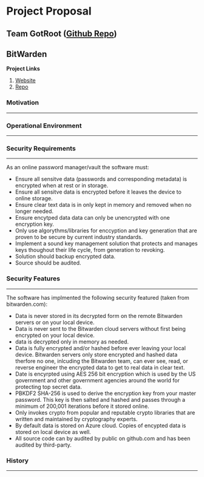 # Project Proposal
## Team GotRoot ([Github Repo](https://github.com/caseyschmitz/CYBR8420-GotRoot))

## BitWarden
**Project Links**
1. [Website](https://help.bitwarden.com/)
2. [Repo](https://github.com/bitwarden)

### Motivation
---

### Operational Environment
---

### Security Requirements
---
As an online password manager/vault the software must:
  * Ensure all sensitve data (passwords and corresponding metadata) is encrypted when at rest or in storage.
  * Ensure all sensitve data is encrypted before it leaves the device to online storage.
  * Ensure clear text data is in only kept in memory and removed when no longer needed.
  * Ensure encytped data data can only be unencrypted with one encryption key.
  * Only use algorythms/libraries for enccyption and key generation that are proven to be secure by current industry standards.
  * Implement a sound key management solution that protects and manages keys thoughout their life cycle, from generation to revoking.
  * Solution should backup encrypted data.
  * Source should be audited.

### Security Features
---
The software has implmented the following security featured (taken from bitwarden.com):
  * Data is never stored in its decrypted form on the remote Bitwarden servers or on your local device.
  * Data is never sent to the Bitwarden cloud servers without first being encrypted on your local device.
  * data is decrypted only in memory as needed. 
  * Data is fully encrypted and/or hashed before ever leaving your local device. Bitwarden servers only store encrypted and hashed data therfore no one, inlcuding the Bitwarden team, can ever see, read, or reverse engineer the encrypted data to get to real data in clear text.
  * Date is encyrpted using AES 256 bit encryption which is used by the US government and other government agencies around the world for protecting top secret data.
  * PBKDF2 SHA-256 is used to derive the encryption key from your master password. This key is then salted and hashed and passes through a minimum of 200,001 iterations before it stored online.
  * Only invokes crypto from popular and reputable crypto libraries that are written and maintained by cryptography experts. 
  * By default data is stored on Azure cloud. Copies of encypted data is stored on local device as well.
  * All source code can by audited by public on github.com and has been audited by third-party.

### History
---
